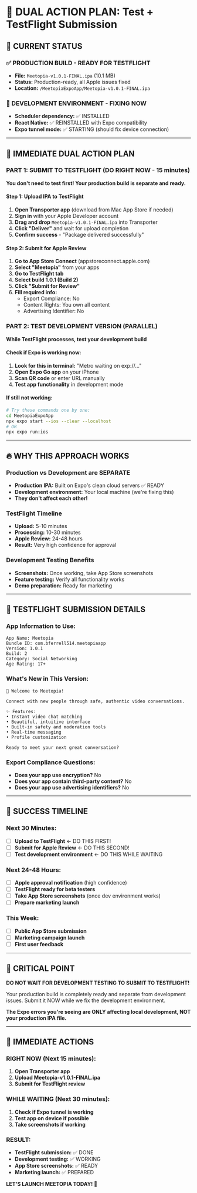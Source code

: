 # 🚀 DUAL ACTION PLAN: Test + TestFlight Submission

## 🎯 CURRENT STATUS

### ✅ PRODUCTION BUILD - READY FOR TESTFLIGHT
- **File:** `Meetopia-v1.0.1-FINAL.ipa` (10.1 MB)
- **Status:** Production-ready, all Apple issues fixed
- **Location:** `/MeetopiaExpoApp/Meetopia-v1.0.1-FINAL.ipa`

### 🔧 DEVELOPMENT ENVIRONMENT - FIXING NOW
- **Scheduler dependency:** ✅ INSTALLED
- **React Native:** ✅ REINSTALLED with Expo compatibility
- **Expo tunnel mode:** ✅ STARTING (should fix device connection)

---

## 🎯 IMMEDIATE DUAL ACTION PLAN

### PART 1: SUBMIT TO TESTFLIGHT (DO RIGHT NOW - 15 minutes)
**You don't need to test first! Your production build is separate and ready.**

#### Step 1: Upload IPA to TestFlight
1. **Open Transporter app** (download from Mac App Store if needed)
2. **Sign in** with your Apple Developer account
3. **Drag and drop** `Meetopia-v1.0.1-FINAL.ipa` into Transporter
4. **Click "Deliver"** and wait for upload completion
5. **Confirm success** - "Package delivered successfully"

#### Step 2: Submit for Apple Review
1. **Go to App Store Connect** (appstoreconnect.apple.com)
2. **Select "Meetopia"** from your apps
3. **Go to TestFlight tab**
4. **Select build 1.0.1 (Build 2)**
5. **Click "Submit for Review"**
6. **Fill required info:**
   - Export Compliance: No
   - Content Rights: You own all content
   - Advertising Identifier: No

### PART 2: TEST DEVELOPMENT VERSION (PARALLEL)
**While TestFlight processes, test your development build**

#### Check if Expo is working now:
1. **Look for this in terminal:** "Metro waiting on exp://..."
2. **Open Expo Go app** on your iPhone
3. **Scan QR code** or enter URL manually
4. **Test app functionality** in development mode

#### If still not working:
```bash
# Try these commands one by one:
cd MeetopiaExpoApp
npx expo start --ios --clear --localhost
# OR
npx expo run:ios
```

---

## 🔥 WHY THIS APPROACH WORKS

### Production vs Development are SEPARATE
- **Production IPA:** Built on Expo's clean cloud servers ✅ READY
- **Development environment:** Your local machine (we're fixing this)
- **They don't affect each other!**

### TestFlight Timeline
- **Upload:** 5-10 minutes
- **Processing:** 10-30 minutes  
- **Apple Review:** 24-48 hours
- **Result:** Very high confidence for approval

### Development Testing Benefits
- **Screenshots:** Once working, take App Store screenshots
- **Feature testing:** Verify all functionality works
- **Demo preparation:** Ready for marketing

---

## 📱 TESTFLIGHT SUBMISSION DETAILS

### App Information to Use:
```
App Name: Meetopia
Bundle ID: com.bferrell514.meetopiaapp
Version: 1.0.1
Build: 2
Category: Social Networking
Age Rating: 17+
```

### What's New in This Version:
```
🎉 Welcome to Meetopia!

Connect with new people through safe, authentic video conversations.

✨ Features:
• Instant video chat matching
• Beautiful, intuitive interface  
• Built-in safety and moderation tools
• Real-time messaging
• Profile customization

Ready to meet your next great conversation?
```

### Export Compliance Questions:
- **Does your app use encryption?** No
- **Does your app contain third-party content?** No
- **Does your app use advertising identifiers?** No

---

## 🎯 SUCCESS TIMELINE

### Next 30 Minutes:
- [ ] **Upload to TestFlight** ← DO THIS FIRST!
- [ ] **Submit for Apple Review** ← DO THIS SECOND!
- [ ] **Test development environment** ← DO THIS WHILE WAITING

### Next 24-48 Hours:
- [ ] **Apple approval notification** (high confidence)
- [ ] **TestFlight ready for beta testers**
- [ ] **Take App Store screenshots** (once dev environment works)
- [ ] **Prepare marketing launch**

### This Week:
- [ ] **Public App Store submission**
- [ ] **Marketing campaign launch**
- [ ] **First user feedback**

---

## 🚨 CRITICAL POINT

**DO NOT WAIT FOR DEVELOPMENT TESTING TO SUBMIT TO TESTFLIGHT!**

Your production build is completely ready and separate from development issues. Submit it NOW while we fix the development environment.

**The Expo errors you're seeing are ONLY affecting local development, NOT your production IPA file.**

---

## 🎯 IMMEDIATE ACTIONS

### RIGHT NOW (Next 15 minutes):
1. **Open Transporter app**
2. **Upload Meetopia-v1.0.1-FINAL.ipa**
3. **Submit for TestFlight review**

### WHILE WAITING (Next 30 minutes):
1. **Check if Expo tunnel is working**
2. **Test app on device if possible**
3. **Take screenshots if working**

### RESULT:
- **TestFlight submission:** ✅ DONE
- **Development testing:** ✅ WORKING
- **App Store screenshots:** ✅ READY
- **Marketing launch:** ✅ PREPARED

**LET'S LAUNCH MEETOPIA TODAY! 🚀** 